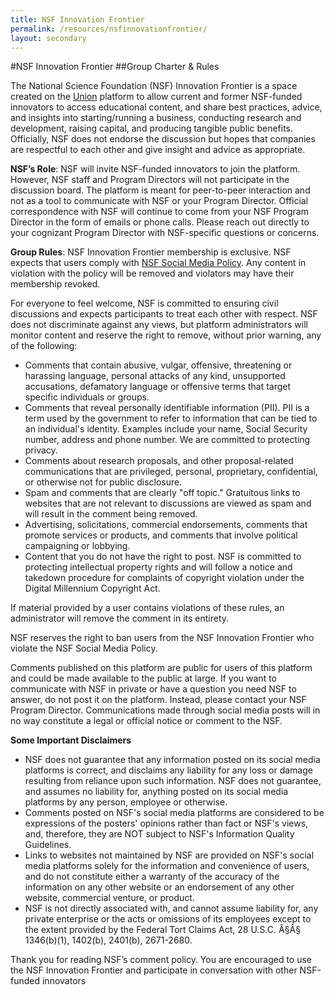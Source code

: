 ```yaml
---
title: NSF Innovation Frontier
permalink: /resources/nsfinnovationfrontier/
layout: secondary
---
```

<section class="section-header background-light-blue">
<div class="usa-section usa-content usa-grid">
<div class="usa-width-one-whole" markdown="1">

#NSF Innovation Frontier
##Group Charter & Rules


The National Science Foundation (NSF) Innovation Frontier is a space created on the [Union](https://union.vc/) platform to allow current and former NSF-funded innovators to access educational content, and share best practices, advice, and insights into starting/running a business, conducting research and development, raising capital, and producing tangible public benefits. Officially, NSF does not endorse the discussion but hopes that companies are respectful to each other and give insight and advice as appropriate.

**NSF’s Role**: NSF will invite NSF-funded innovators to join the platform. However, NSF staff and Program Directors will not participate in the discussion board. The platform is meant for peer-to-peer interaction and not as a tool to communicate with NSF or your Program Director. Official correspondence with NSF will continue to come from your NSF Program Director in the form of emails or phone calls.  Please reach out directly to your cognizant Program Director with NSF-specific questions or concerns. 

**Group Rules**: NSF Innovation Frontier membership is exclusive. NSF expects that users comply with [NSF Social Media Policy](https://www.nsf.gov/social/policies.jsp). Any content in violation with the policy will be removed and violators may have their membership revoked.  

For everyone to feel welcome, NSF is committed to ensuring civil discussions and expects participants to treat each other with respect. NSF does not discriminate against any views, but platform administrators will monitor content and reserve the right to remove, without prior warning, any of the following:
* Comments that contain abusive, vulgar, offensive, threatening or harassing language, personal attacks of any kind, unsupported accusations, defamatory language or offensive terms that target specific individuals or groups.
* Comments that reveal personally identifiable information (PII). PII is a term used by the government to refer to information that can be tied to an individual's identity. Examples include your name, Social Security number, address and phone number. We are committed to protecting privacy.
* Comments about research proposals, and other proposal-related communications that are privileged, personal, proprietary, confidential, or otherwise not for public disclosure.
* Spam and comments that are clearly "off topic." Gratuitous links to websites that are not relevant to discussions are viewed as spam and will result in the comment being removed.
* Advertising, solicitations, commercial endorsements, comments that promote services or products, and comments that involve political campaigning or lobbying.
* Content that you do not have the right to post. NSF is committed to protecting intellectual property rights and will follow a notice and takedown procedure for complaints of copyright violation under the Digital Millennium Copyright Act.

If material provided by a user contains violations of these rules, an administrator will remove the comment in its entirety.

NSF reserves the right to ban users from the NSF Innovation Frontier who violate the NSF Social Media Policy.

Comments published on this platform are public for users of this platform and could be made available to the public at large. If you want to communicate with NSF in private or have a question you need NSF to answer, do not post it on the platform. Instead, please contact your NSF Program Director. Communications made through social media posts will in no way constitute a legal or official notice or comment to the NSF.

**Some Important Disclaimers**
* NSF does not guarantee that any information posted on its social media platforms is correct, and disclaims any liability for any loss or damage resulting from reliance upon such information. NSF does not guarantee, and assumes no liability for, anything posted on its social media platforms by any person, employee or otherwise.
* Comments posted on NSF's social media platforms are considered to be expressions of the posters' opinions rather than fact or NSF's views, and, therefore, they are NOT subject to NSF's Information Quality Guidelines.
* Links to websites not maintained by NSF are provided on NSF's social media platforms solely for the information and convenience of users, and do not constitute either a warranty of the accuracy of the information on any other website or an endorsement of any other website, commercial venture, or product.
* NSF is not directly associated with, and cannot assume liability for, any private enterprise or the acts or omissions of its employees except to the extent provided by the Federal Tort Claims Act, 28 U.S.C. Â§Â§ 1346(b)(1), 1402(b), 2401(b), 2671-2680.

Thank you for reading NSF’s comment policy. You are encouraged to use the NSF Innovation Frontier and participate in conversation with other NSF-funded innovators

</div>
</div>
</section>

